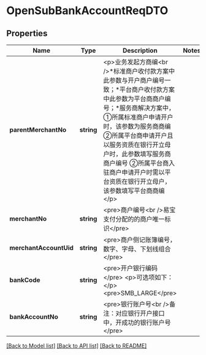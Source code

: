 # OpenSubBankAccountReqDTO

## Properties
Name | Type | Description | Notes
------------ | ------------- | ------------- | -------------
**parentMerchantNo** | **string** | &lt;p&gt;业务发起方商编&lt;br /&gt;*标准商户收付款方案中此参数与开户商户编号一致；*平台商户收付款方案中此参数为平台商商户编号；*服务商解决方案中，①所属标准商户申请开户时，该参数为服务商商编 ②所属平台商申请开户且以服务资质在银行开立母户时，此参数填写服务商商户编号 ②所属平台商入驻商户申请开户时需以平台资质在银行开立母户，该参数填写平台商商编&lt;/p&gt; | 
**merchantNo** | **string** | &lt;pre&gt;商户编号&lt;br /&gt;易宝支付分配的的商户唯一标识&lt;/pre&gt; | 
**merchantAccountUid** | **string** | &lt;pre&gt;商户侧记账簿编号，数字、字母、下划线组合&lt;/pre&gt; | 
**bankCode** | **string** | &lt;pre&gt;开户银行编码&lt;/pre&gt; &lt;p&gt;可选项如下：&lt;/p&gt; &lt;pre&gt;SMB_LARGE&lt;/pre&gt; | 
**bankAccountNo** | **string** | &lt;pre&gt;银行账户号&lt;br /&gt;备注：对应银行开户接口中，开成功的银行账户号&lt;/pre&gt; | 

[[Back to Model list]](../README.md#documentation-for-models) [[Back to API list]](../README.md#documentation-for-api-endpoints) [[Back to README]](../README.md)


